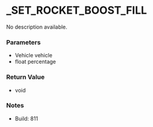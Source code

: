 # _SET_ROCKET_BOOST_FILL

No description available.

### Parameters
* Vehicle vehicle
* float percentage

### Return Value
* void

### Notes
* Build: 811

